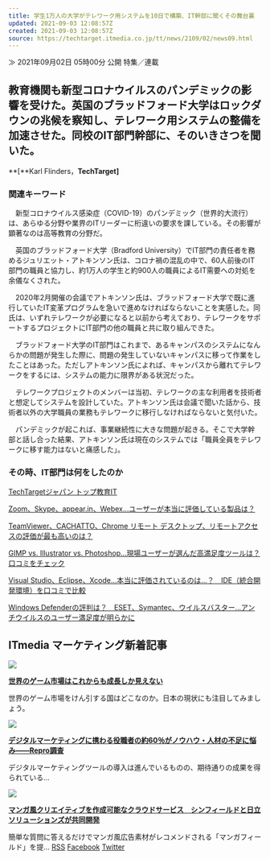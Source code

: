 ```yaml
---
title: 学生1万人の大学がテレワーク用システムを10日で構築、IT幹部に聞くその舞台裏
updated: 2021-09-03 12:08:57Z
created: 2021-09-03 12:08:57Z
source: https://techtarget.itmedia.co.jp/tt/news/2109/02/news09.html
---
```


≫ 2021年09月02日 05時00分 公開
特集／連載

## 教育機関も新型コロナウイルスのパンデミックの影響を受けた。英国のブラッドフォード大学はロックダウンの兆候を察知し、テレワーク用システムの整備を加速させた。同校のIT部門幹部に、そのいきさつを聞いた。

**[**Karl Flinders，**TechTarget]**

### 関連キーワード

　新型コロナウイルス感染症（COVID-19）のパンデミック（世界的大流行）は、あらゆる分野や業界のITリーダーに桁違いの要求を課している。その影響が顕著なのは高等教育の分野だ。

　英国のブラッドフォード大学（Bradford University）でIT部門の責任者を務めるジュリエット・アトキンソン氏は、コロナ禍の混乱の中で、60人前後のIT部門の職員と協力し、約1万人の学生と約900人の職員によるIT需要への対処を余儀なくされた。

　2020年2月開催の会議でアトキンソン氏は、ブラッドフォード大学で既に進行していたIT変革プログラムを急いで進めなければならないことを実感した。同氏は、いずれテレワークが必要になると以前から考えており、テレワークをサポートするプロジェクトにIT部門の他の職員と共に取り組んできた。

　ブラッドフォード大学のIT部門はこれまで、あるキャンパスのシステムになんらかの問題が発生した際に、問題の発生していないキャンパスに移って作業をしたことはあった。ただしアトキンソン氏によれば、キャンパスから離れてテレワークをするには、システムの能力に限界がある状況だった。

　テレワークプロジェクトのメンバーは当初、テレワークの主な利用者を技術者と想定してシステムを設計していた。アトキンソン氏は会議で聞いた話から、技術者以外の大学職員の業務もテレワークに移行しなければならないと気付いた。

　パンデミックが起これば、事業継続性に大きな問題が起きる。そこで大学幹部と話し合った結果、アトキンソン氏は現在のシステムでは「職員全員をテレワークに移す能力はないと痛感した」。

### その時、IT部門は何をしたのか

[TechTargetジャパン トップ](https://techtarget.itmedia.co.jp/)[教育IT](https://techtarget.itmedia.co.jp/tt/education/articles/)

[Zoom、Skype、appear.in、Webex…ユーザーが本当に評価している製品は？](https://www.itreview.jp/categories/web-conference?utm_source=itmedia_tt200326_01)

[TeamViewer、CACHATTO、Chrome リモート デスクトップ、リモートアクセスの評価が最も高いのは？](https://www.itreview.jp/categories/remote-access?utm_source=itmedia_tt200326_02)

[GIMP vs. Illustrator vs. Photoshop…現場ユーザーが選んだ高満足度ツールは？口コミをチェック](https://www.itreview.jp/categories/graphic-design?utm_source=itmedia_tt200326_03)

[Visual Studio、Eclipse、Xcode…本当に評価されているのは…？　IDE（統合開発環境）を口コミで比較](https://www.itreview.jp/categories/vpn?utm_source=itmedia_tt200326_04)

[Windows Defenderの評判は？　ESET、Symantec、ウイルスバスター…アンチウイルスのユーザー満足度が明らかに](https://www.itreview.jp/categories/antivirus?utm_source=itmedia_tt200326_05)

## ITmedia マーケティング新着記事

[![](https://image.itmedia.co.jp/mm/articles/2109/03/news021.jpg)](https://marketing.itmedia.co.jp/mm/articles/2109/03/news021.html)

**[世界のゲーム市場はこれからも成長しか見えない](https://marketing.itmedia.co.jp/mm/articles/2109/03/news021.html)**

世界のゲーム市場をけん引する国はどこなのか。日本の現状にも注目してみましょう。

[![](https://image.itmedia.co.jp/mm/articles/2109/02/news173.jpg)](https://marketing.itmedia.co.jp/mm/articles/2109/02/news173.html)

**[デジタルマーケティングに携わる役職者の約60％がノウハウ・人材の不足に悩み――Repro調査](https://marketing.itmedia.co.jp/mm/articles/2109/02/news173.html)**

デジタルマーケティングツールの導入は進んでいるものの、期待通りの成果を得られている...

[![](https://image.itmedia.co.jp/mm/articles/2109/02/news172.jpg)](https://marketing.itmedia.co.jp/mm/articles/2109/02/news172.html)

**[マンガ風クリエイティブを作成可能なクラウドサービス　シンフィールドと日立ソリューションズが共同開発](https://marketing.itmedia.co.jp/mm/articles/2109/02/news172.html)**

簡単な質問に答えるだけでマンガ風広告素材がレコメンドされる「マンガフィールド」を提...
[RSS](https://rss.itmedia.co.jp/rss/2.0/techtarget.xml)
[Facebook](https://www.facebook.com/TechTargetJapan)
[Twitter](https://twitter.com/techtarget_itm)